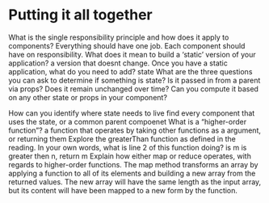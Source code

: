 # Putting it all together

What is the single responsibility principle and how does it apply to components?
Everything should have one job. Each component should have on responsibility.
What does it mean to build a ‘static’ version of your application?
a version that doesnt change.
Once you have a static application, what do you need to add?
state
What are the three questions you can ask to determine if something is state?
Is it passed in from a parent via props?
Does it remain unchanged over time? 
Can you compute it based on any other state or props in your component?

How can you identify where state needs to live
find every component that uses the state, or a common parent compoenet
What is a “higher-order function”?
a function that operates by taking other functions as a argument, or returning them
Explore the greaterThan function as defined in the reading. In your own words, what is line 2 of this function doing?
is m is greater then n, return m
Explain how either map or reduce operates, with regards to higher-order functions.
The map method transforms an array by applying a function to all of its elements and building a new array from the returned values. The new array will have the same length as the input array, but its content will have been mapped to a new form by the function.
